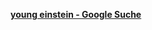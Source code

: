 [**young einstein - Google Suche**](https://www.google.de/search?q=young+einstein&ie=UTF-8&oe=UTF-8&hl=de-de&client=safari#mie=e,overview,young%20einstein,H4sIAAAAAAAAAONgVuLUz9U3MEo3MDV-xBjPLfDyxz1hqbBJa05eYwzg4grOyC93zSvJLKkUcuJig7JkuHilELo0GKS4uRBcKSkhCS5B_eT8nJzU5JLM_Dz9tMyc3GJRBoYGex4AYPec5m8AAAA)